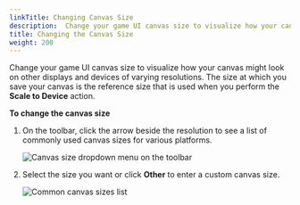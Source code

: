 ```yaml
---
linkTitle: Changing Canvas Size
description:  Change your game UI canvas size to visualize how your canvas might look on other displays and devices of varying resolutions in Open 3D Engine. 
title: Changing the Canvas Size
weight: 200
---
```


Change your game UI canvas size to visualize how your canvas might look on other displays and devices of varying resolutions. The size at which you save your canvas is the reference size that is used when you perform the **Scale to Device** action.

**To change the canvas size**

1. On the toolbar, click the arrow beside the resolution to see a list of commonly used canvas sizes for various platforms.

    ![Canvas size dropdown menu on the toolbar](/images/user-guide/interactivity/user-interface/canvases/ui-canvas-change-size.png)

1. Select the size you want or click **Other** to enter a custom canvas size.

    ![Common canvas sizes list](/images/user-guide/interactivity/user-interface/canvases/ui-canvas-select-size.png)
